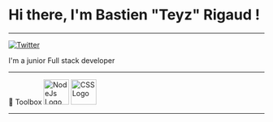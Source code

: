 # Hi there, I'm Bastien "Teyz" Rigaud ! 
---
[![Twitter](https://img.shields.io/twitter/follow/FrTeyz?style=social)](https://twitter.com/FrTeyz) 

I'm a junior Full stack developer

---

🧰 Toolbox
<img src="https://cdn.worldvectorlogo.com/logos/nodejs.svg" alt="NodeJs Logo" width="50" height="50"/> <img src="https://cdn.worldvectorlogo.com/logos/css3.svg" alt="CSS Logo" width="50" height="50"/>

---
